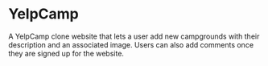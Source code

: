 # YelpCamp
A YelpCamp clone website that lets a user add new campgrounds with their description and an associated image. 
Users can also add comments once they are signed up for the website.

